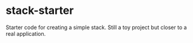 # stack-starter
Starter code for creating a simple stack. Still a toy project but closer to a real application.
